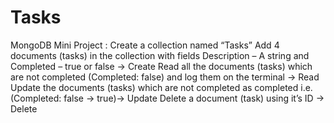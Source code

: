 # Tasks
MongoDB Mini Project : Create a collection named “Tasks” Add 4 documents (tasks) in the collection with fields Description – A string and Completed – true or false -> Create Read all the documents (tasks) which are not completed (Completed: false) and log them on the terminal -> Read Update the documents (tasks) which are not completed as completed i.e. (Completed: false -> true)-> Update Delete a document (task) using it’s ID -> Delete

